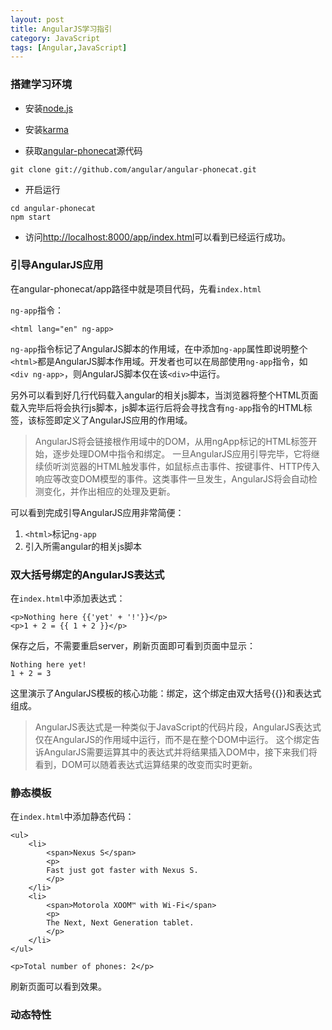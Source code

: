 ```yaml
---
layout: post
title: AngularJS学习指引
category: JavaScript
tags: [Angular,JavaScript]
---
```


### 搭建学习环境

+ 安装[node.js](http://nodejs.org/)

+ 安装[karma](http://karma-runner.github.io/0.12/index.html) 

+ 获取[angular-phonecat](https://github.com/angular/angular-phonecat)源代码


```
git clone git://github.com/angular/angular-phonecat.git
```


+ 开启运行 


```
cd angular-phonecat
npm start
```

+ 访问[http://localhost:8000/app/index.html](http://localhost:8000/app/index.html)可以看到已经运行成功。

### 引导AngularJS应用

在angular-phonecat/app路径中就是项目代码，先看`index.html`

`ng-app`指令：

    <html lang="en" ng-app>
    
`ng-app`指令标记了AngularJS脚本的作用域，在<html>中添加`ng-app`属性即说明整个`<html>`都是AngularJS脚本作用域。开发者也可以在局部使用`ng-app`指令，如`<div ng-app>`，则AngularJS脚本仅在该`<div>`中运行。

另外可以看到好几行代码载入angular的相关js脚本，当浏览器将整个HTML页面载入完毕后将会执行js脚本，js脚本运行后将会寻找含有`ng-app`指令的HTML标签，该标签即定义了AngularJS应用的作用域。

> AngularJS将会链接根作用域中的DOM，从用ngApp标记的HTML标签开始，逐步处理DOM中指令和绑定。
一旦AngularJS应用引导完毕，它将继续侦听浏览器的HTML触发事件，如鼠标点击事件、按键事件、HTTP传入响应等改变DOM模型的事件。这类事件一旦发生，AngularJS将会自动检测变化，并作出相应的处理及更新。

可以看到完成引导AngularJS应用非常简便：
1. `<html>`标记`ng-app`
2. 引入所需angular的相关js脚本

### 双大括号绑定的AngularJS表达式

在`index.html`中添加表达式：

    <p>Nothing here {{'yet' + '!'}}</p>
    <p>1 + 2 = {{ 1 + 2 }}</p>

保存之后，不需要重启server，刷新页面即可看到页面中显示：

    Nothing here yet!
    1 + 2 = 3

这里演示了AngularJS模板的核心功能：绑定，这个绑定由双大括号{{}}和表达式组成。

> AngularJS表达式是一种类似于JavaScript的代码片段，AngularJS表达式仅在AngularJS的作用域中运行，而不是在整个DOM中运行。
这个绑定告诉AngularJS需要运算其中的表达式并将结果插入DOM中，接下来我们将看到，DOM可以随着表达式运算结果的改变而实时更新。

### 静态模板

在`index.html`中添加静态代码：

```
<ul>
    <li>
        <span>Nexus S</span>
        <p>
        Fast just got faster with Nexus S.
        </p>
    </li>
    <li>
        <span>Motorola XOOM™ with Wi-Fi</span>
        <p>
        The Next, Next Generation tablet.
        </p>
    </li>
</ul>

<p>Total number of phones: 2</p>
```

刷新页面可以看到效果。

### 动态特性


